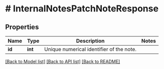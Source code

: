 # # InternalNotesPatchNoteResponse

## Properties

Name | Type | Description | Notes
------------ | ------------- | ------------- | -------------
**id** | **int** | Unique numerical identifier of the note. | 

[[Back to Model list]](../../README.md#documentation-for-models) [[Back to API list]](../../README.md#documentation-for-api-endpoints) [[Back to README]](../../README.md)


